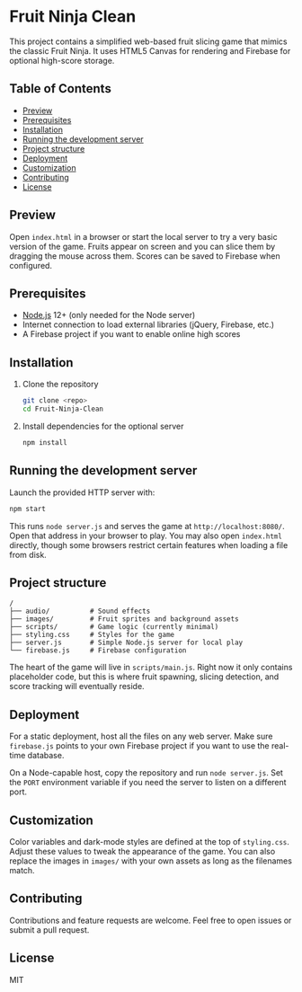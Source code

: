# Fruit Ninja Clean

This project contains a simplified web-based fruit slicing game that mimics the classic Fruit Ninja.
It uses HTML5 Canvas for rendering and Firebase for optional high-score storage.

## Table of Contents
- [Preview](#preview)
- [Prerequisites](#prerequisites)
- [Installation](#installation)
- [Running the development server](#running-the-development-server)
- [Project structure](#project-structure)
- [Deployment](#deployment)
- [Customization](#customization)
- [Contributing](#contributing)
- [License](#license)

## Preview

Open `index.html` in a browser or start the local server to try a very basic version of the game.
Fruits appear on screen and you can slice them by dragging the mouse across them.
Scores can be saved to Firebase when configured.

## Prerequisites

- [Node.js](https://nodejs.org/) 12+ (only needed for the Node server)
- Internet connection to load external libraries (jQuery, Firebase, etc.)
- A Firebase project if you want to enable online high scores

## Installation

1. Clone the repository

   ```bash
   git clone <repo>
   cd Fruit-Ninja-Clean
   ```

2. Install dependencies for the optional server

   ```bash
   npm install
   ```

## Running the development server

Launch the provided HTTP server with:

```bash
npm start
```

This runs `node server.js` and serves the game at `http://localhost:8080/`.
Open that address in your browser to play.
You may also open `index.html` directly, though some browsers restrict certain features when loading a file from disk.

## Project structure

```
/
├── audio/          # Sound effects
├── images/         # Fruit sprites and background assets
├── scripts/        # Game logic (currently minimal)
├── styling.css     # Styles for the game
├── server.js       # Simple Node.js server for local play
└── firebase.js     # Firebase configuration
```

The heart of the game will live in `scripts/main.js`. Right now it only contains placeholder code, but this is where fruit spawning, slicing detection, and score tracking will eventually reside.

## Deployment

For a static deployment, host all the files on any web server. Make sure
`firebase.js` points to your own Firebase project if you want to use the real-time database.

On a Node-capable host, copy the repository and run `node server.js`. Set the
`PORT` environment variable if you need the server to listen on a different port.

## Customization

Color variables and dark-mode styles are defined at the top of `styling.css`.
Adjust these values to tweak the appearance of the game.
You can also replace the images in `images/` with your own assets as long as the filenames match.

## Contributing

Contributions and feature requests are welcome. Feel free to open issues or submit a pull request.

## License

MIT
